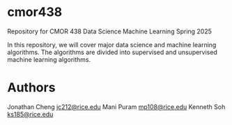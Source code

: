 # cmor438
Repository for CMOR 438 Data Science Machine Learning Spring 2025

In this repository, we will cover major data science and machine learning algorithms. The algorithms are divided into supervised and unsupervised machine learning algorithms. 

# Authors
Jonathan Cheng
jc212@rice.edu
Mani Puram
mp108@rice.edu
Kenneth Soh
ks185@rice.edu
